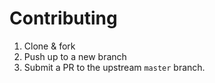 # Contributing

1. Clone & fork
2. Push up to a new branch
3. Submit a PR to the upstream `master` branch.
